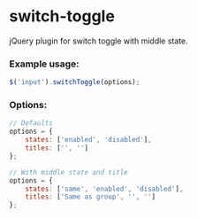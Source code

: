 # switch-toggle

jQuery plugin for switch toggle with middle state.

### Example usage:

```javascript
$('input').switchToggle(options);
```

### Options:

```javascript
// Defaults
options = {
    states: ['enabled', 'disabled'],
    titles: ['', '']
};

// With middle state and title
options = {
    states: ['same', 'enabled', 'disabled'],
    titles: ['Same as group', '', '']
};
```
